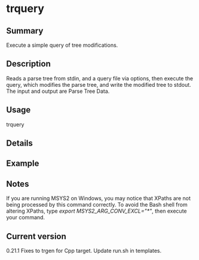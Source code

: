 # trquery

## Summary

Execute a simple query of tree modifications.

## Description

Reads a parse tree from stdin, and a query file via options,
then execute the query, which modifies the parse tree,
and write the modified tree
to stdout. The input and output are Parse Tree Data.

## Usage

trquery <file-name>

## Details

## Example

## Notes

If you are running MSYS2 on Windows, you may notice that XPaths are not being
processed by this command correctly. To avoid the Bash shell from altering
XPaths, type _export MSYS2_ARG_CONV_EXCL="*"_, then execute your command.

## Current version

0.21.1 Fixes to trgen for Cpp target. Update run.sh in templates.
